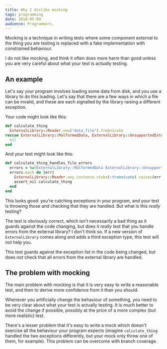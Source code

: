 ```yaml
---
title: Why I dislike mocking
tags: programming
date: 2018-05-09
audience: Programmers.
---
```


Mocking is a technique in writing tests where some component external
to the thing you are testing is replaced with a fake implementation
with constrained behaviour.

I do not like mocking, and think it often does more harm than good
unless you are very careful about what your test is actually testing.


## An example

Let's say your program involves loading some data from disk, and you
use a library to do this loading.  Let's say that there are a few ways
in which a file can be invalid, and these are each signalled by the
library raising a different exception.

Your code might look like this:

```ruby
def calculate_thing
  ExternalLibrary::Reader.new("data_file").frobnicate
rescue ExternalLibrary::MalformedData, ExternalLibrary::UnsupportedExtension
  nil
end
```

And your test might look like this:

```ruby
def calculate_thing_handles_file_errors
  errors = %w(ExternalLibrary::MalformedData ExternalLibrary::UnsupportedExtension)
  errors.each do |err|
    ExternalLibrary::Reader.any_instance.stubs(:frobnicate).raises(err.constantize)
    assert_nil calculate_thing
  end
end
```

This looks good: you're catching exceptions in your program, and your
test is throwing those and checking that they are handled.  But what
is this *really* testing?

The test is obviously correct, which isn't necessarily a bad thing as
it guards against the code changing, but does it *really* test that
you handle errors from the external library?  I don't think so.  If a
new version of `ExternalLibrary` comes along and adds a third
exception type, this test will not help you.

This test guards against the exception list in the code being changed,
but does *not* check that all errors from the external library are
handled.


## The problem with mocking

The main problem with mocking is that it is very easy to write a
reasonable test, and then to derive more confidence from it than you
should.

Whenever you artificially change the behaviour of something, you need
to be very clear about what your test is actually testing.  It is much
better to avoid the change if possible, possibly at the price of a
more complex (but more realistic) test.

There's a lesser problem that it's easy to write a mock which doesn't
exercise all the behaviour your program expects (imagine
`calculate_thing` handled the two exceptions differently, but your
mock only threw one of them, for example).  This problem can be
overcome with branch coverage.
